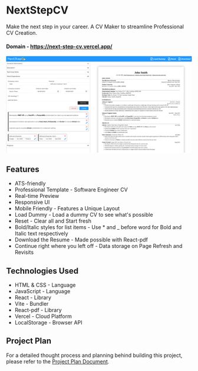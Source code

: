 # NextStepCV

Make the next step in your career. A CV Maker to streamline Professional CV Creation.

#### Domain - https://next-step-cv.vercel.app/

<div align="center">
   <img width=auto height=auto src="./public/output.png" alt="NextStepCV Web-App">
</div>

## Features

- ATS-friendly
- Professional Template - Software Engineer CV
- Real-time Preview
- Responsive UI
- Mobile Friendly - Features a Unique Layout
- Load Dummy - Load a dummy CV to see what's possible
- Reset - Clear all and Start fresh
- Bold/Italic styles for list items - Use \* and \_ before word for Bold and Italic text respectively
- Download the Resume - Made possible with React-pdf
- Continue right where you left off - Data storage on Page Refresh and Revisits

## Technologies Used

- HTML & CSS - Language
- JavaScript - Language
- React - Library
- Vite - Bundler
- React-pdf - Library
- Vercel - Cloud Platform
- LocalStorage - Browser API

## Project Plan

For a detailed thought process and planning behind building this project, please refer to the [Project Plan Document](./project-plan.md).
